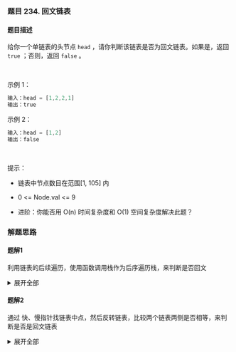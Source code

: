 ### 题目 234. 回文链表
#### 题目描述
给你一个单链表的头节点 `head` ，请你判断该链表是否为回文链表。如果是，返回 `true` ；否则，返回 `false` 。

 

示例 1：


```js
输入：head = [1,2,2,1]
输出：true
```
示例 2：


```js
输入：head = [1,2]
输出：false
```
 

提示：

- 链表中节点数目在范围[1, 105] 内
- 0 <= Node.val <= 9
 

- 进阶：你能否用 O(n) 时间复杂度和 O(1) 空间复杂度解决此题？

### 解题思路
#### 题解1
利用链表的后续遍历，使用函数调用栈作为后序遍历栈，来判断是否回文

<details>
<summary>展开全部</summary>

```js
/**
  *
  */
var isPalindrome = function(head) {
    let left = head;
    function traverse(right) {
        if (right == null) return true;
        let res = traverse(right.next);
        res = res && (right.val === left.val);
        left = left.next;
        return res;
    }
    return traverse(head);
};
```
</details>



#### 题解2
通过 快、慢指针找链表中点，然后反转链表，比较两个链表两侧是否相等，来判断是否是回文链表

<details>
<summary>展开全部</summary>

```js
/**
  *
  */
var isPalindrome = function(head) {
    // 反转 slower 链表
    let right = reverse(findCenter(head));
    let left = head;
    // 开始比较
    while (right != null) {
        if (left.val !== right.val) {
            return false;
        }
        left = left.next;
        right = right.next;
    }
    return true;
}
function findCenter(head) {
    let slower = head, faster = head;
    while (faster && faster.next != null) {
        slower = slower.next;
        faster = faster.next.next;
    }
    // 如果 faster 不等于 null，说明是奇数个，slower 再移动一格
    if (faster != null) {
        slower = slower.next;
    }
    return slower;
}
function reverse(head) {
    let prev = null, cur = head, nxt = head;
    while (cur != null) {
        nxt = cur.next;
        cur.next = prev;
        prev = cur;
        cur = nxt;
    }
    return prev;
}
```
</details>
